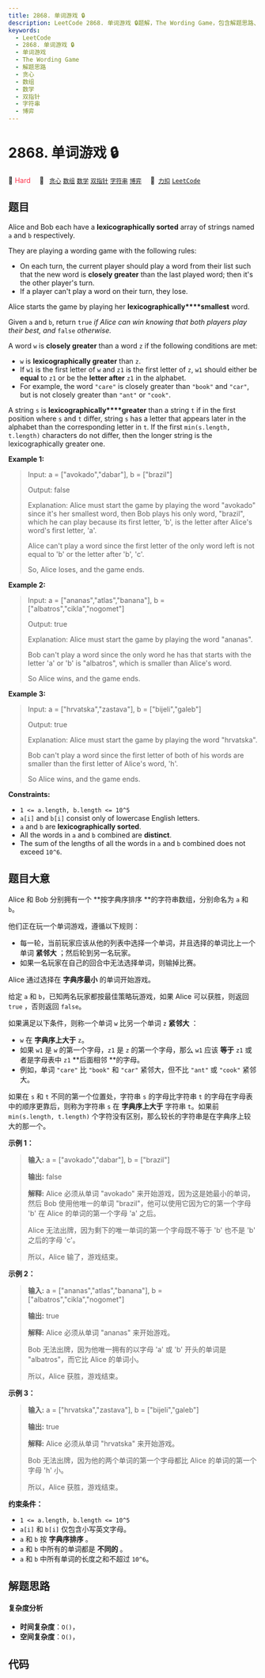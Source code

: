 ```yaml
---
title: 2868. 单词游戏 🔒
description: LeetCode 2868. 单词游戏 🔒题解，The Wording Game，包含解题思路、复杂度分析以及完整的 JavaScript 代码实现。
keywords:
  - LeetCode
  - 2868. 单词游戏 🔒
  - 单词游戏
  - The Wording Game
  - 解题思路
  - 贪心
  - 数组
  - 数学
  - 双指针
  - 字符串
  - 博弈
---
```


# 2868. 单词游戏 🔒

🔴 <font color=#ff334b>Hard</font>&emsp; 🔖&ensp; [`贪心`](/tag/greedy.md) [`数组`](/tag/array.md) [`数学`](/tag/math.md) [`双指针`](/tag/two-pointers.md) [`字符串`](/tag/string.md) [`博弈`](/tag/game-theory.md)&emsp; 🔗&ensp;[`力扣`](https://leetcode.cn/problems/the-wording-game) [`LeetCode`](https://leetcode.com/problems/the-wording-game)

## 题目

Alice and Bob each have a **lexicographically sorted** array of strings named
`a` and `b` respectively.

They are playing a wording game with the following rules:

  * On each turn, the current player should play a word from their list such that the new word is **closely greater** than the last played word; then it's the other player's turn.
  * If a player can't play a word on their turn, they lose.

Alice starts the game by playing her **lexicographically****smallest** word.

Given `a` and `b`, return `true` _if Alice can win knowing that both players
play their best, and_ `false` _otherwise._

A word `w` is **closely greater** than a word `z` if the following conditions
are met:

  * `w` is **lexicographically greater** than `z`.
  * If `w1` is the first letter of `w` and `z1` is the first letter of `z`, `w1` should either be **equal** to `z1` or be the **letter after** `z1` in the alphabet.
  * For example, the word `"care"` is closely greater than `"book"` and `"car"`, but is not closely greater than `"ant"` or `"cook"`.

A string `s` is **lexicographically****greater** than a string `t` if in the
first position where `s` and `t` differ, string `s` has a letter that appears
later in the alphabet than the corresponding letter in `t`. If the first
`min(s.length, t.length)` characters do not differ, then the longer string is
the lexicographically greater one.



**Example 1:**

> Input: a = ["avokado","dabar"], b = ["brazil"]
> 
> Output: false
> 
> Explanation: Alice must start the game by playing the word "avokado" since it's her smallest word, then Bob plays his only word, "brazil", which he can play because its first letter, 'b', is the letter after Alice's word's first letter, 'a'.
> 
> Alice can't play a word since the first letter of the only word left is not equal to 'b' or the letter after 'b', 'c'.
> 
> So, Alice loses, and the game ends.

**Example 2:**

> Input: a = ["ananas","atlas","banana"], b = ["albatros","cikla","nogomet"]
> 
> Output: true
> 
> Explanation: Alice must start the game by playing the word "ananas".
> 
> Bob can't play a word since the only word he has that starts with the letter 'a' or 'b' is "albatros", which is smaller than Alice's word.
> 
> So Alice wins, and the game ends.

**Example 3:**

> Input: a = ["hrvatska","zastava"], b = ["bijeli","galeb"]
> 
> Output: true
> 
> Explanation: Alice must start the game by playing the word "hrvatska".
> 
> Bob can't play a word since the first letter of both of his words are smaller than the first letter of Alice's word, 'h'.
> 
> So Alice wins, and the game ends.

**Constraints:**

  * `1 <= a.length, b.length <= 10^5`
  * `a[i]` and `b[i]` consist only of lowercase English letters.
  * `a` and `b` are **lexicographically sorted**.
  * All the words in `a` and `b` combined are **distinct**.
  * The sum of the lengths of all the words in `a` and `b` combined does not exceed `10^6`.


## 题目大意

Alice 和 Bob 分别拥有一个 **按字典序排序  **的字符串数组，分别命名为 `a` 和 `b`。

他们正在玩一个单词游戏，遵循以下规则：

  * 每一轮，当前玩家应该从他的列表中选择一个单词，并且选择的单词比上一个单词 **紧邻大** ；然后轮到另一名玩家。
  * 如果一名玩家在自己的回合中无法选择单词，则输掉比赛。

Alice 通过选择在 **字典序最小** 的单词开始游戏。

给定 `a` 和 `b`，已知两名玩家都按最佳策略玩游戏，如果 Alice 可以获胜，则返回 `true` ，否则返回 `false`。

如果满足以下条件，则称一个单词 `w` 比另一个单词 `z` **紧邻大** ：

  * `w` 在 **字典序上大于** `z`。
  * 如果 `w1` 是 `w` 的第一个字母，`z1` 是 `z` 的第一个字母，那么 `w1` 应该 **等于** `z1` 或者是字母表中 `z1` **后面相邻  **的字母。
  * 例如，单词 `"care"` 比 `"book"` 和 `"car"` 紧邻大，但不比 `"ant"` 或 `"cook"` 紧邻大。

如果在 `s` 和 `t` 不同的第一个位置处，字符串 `s` 的字母比字符串 `t` 的字母在字母表中的顺序更靠后，则称为字符串 `s` 在
**字典序上大于** 字符串 `t`。如果前 `min(s.length, t.length)` 个字符没有区别，那么较长的字符串是在字典序上较大的那一个。



**示例 1：**

> 
> 
> 
> 
> 
> **输入:** a = ["avokado","dabar"], b = ["brazil"]
> 
> 
> 
> **输出:** false
> 
> 
> 
> **解释:** Alice 必须从单词 "avokado" 来开始游戏，因为这是她最小的单词，然后 Bob 使用他唯一的单词 "brazil"，他可以使用它因为它的第一个字母 'b' 在 Alice 的单词的第一个字母 'a' 之后。
> 
> 
> 
> Alice 无法出牌，因为剩下的唯一单词的第一个字母既不等于 'b' 也不是 'b' 之后的字母 'c'。
> 
> 
> 
> 所以，Alice 输了，游戏结束。

**示例 2：**

> 
> 
> 
> 
> 
> **输入:** a = ["ananas","atlas","banana"], b = ["albatros","cikla","nogomet"]
> 
> 
> 
> **输出:** true
> 
> 
> 
> **解释:** Alice 必须从单词 "ananas" 来开始游戏。
> 
> 
> 
> Bob 无法出牌，因为他唯一拥有的以字母 'a' 或 'b' 开头的单词是 "albatros"，而它比 Alice 的单词小。
> 
> 
> 
> 所以，Alice 获胜，游戏结束。

**示例 3：**

> 
> 
> 
> 
> 
> **输入:** a = ["hrvatska","zastava"], b = ["bijeli","galeb"]
> 
> 
> 
> **输出:** true
> 
> 
> 
> **解释:** Alice 必须从单词 "hrvatska" 来开始游戏。
> 
> 
> 
> Bob 无法出牌，因为他的两个单词的第一个字母都比 Alice 的单词的第一个字母 'h' 小。
> 
> 
> 
> 所以，Alice 获胜，游戏结束。



**约束条件：**

  * `1 <= a.length, b.length <= 10^5`
  * `a[i]` 和 `b[i]` 仅包含小写英文字母。
  * `a` 和 `b` 按 **字典序排序** 。
  * `a` 和 `b` 中所有的单词都是 **不同的** 。
  * `a` 和 `b` 中所有单词的长度之和不超过 `10^6`。


## 解题思路

#### 复杂度分析

- **时间复杂度**：`O()`，
- **空间复杂度**：`O()`，

## 代码

```javascript

```